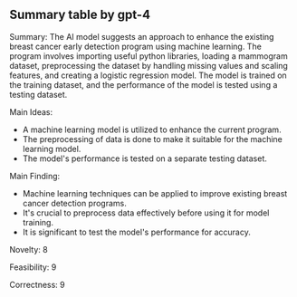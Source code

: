 ## Summary table by gpt-4
Summary: 
The AI model suggests an approach to enhance the existing breast cancer early detection program using machine learning. The program involves importing useful python libraries, loading a mammogram dataset, preprocessing the dataset by handling missing values and scaling features, and creating a logistic regression model. The model is trained on the training dataset, and the performance of the model is tested using a testing dataset.

Main Ideas: 
- A machine learning model is utilized to enhance the current program.
- The preprocessing of data is done to make it suitable for the machine learning model.
- The model's performance is tested on a separate testing dataset.

Main Finding: 
- Machine learning techniques can be applied to improve existing breast cancer detection programs.
- It's crucial to preprocess data effectively before using it for model training.
- It is significant to test the model's performance for accuracy.

Novelty: 8

Feasibility: 9

Correctness: 9